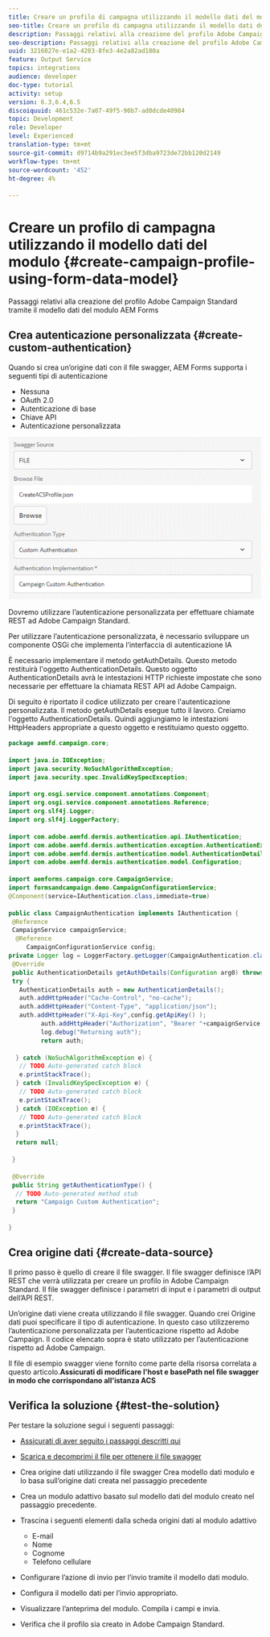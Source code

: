 ```yaml
---
title: Creare un profilo di campagna utilizzando il modello dati del modulo
seo-title: Creare un profilo di campagna utilizzando il modello dati del modulo
description: Passaggi relativi alla creazione del profilo Adobe Campaign Standard tramite il modello dati del modulo AEM Forms
seo-description: Passaggi relativi alla creazione del profilo Adobe Campaign Standard tramite il modello dati del modulo AEM Forms
uuid: 3216827e-e1a2-4203-8fe3-4e2a82ad180a
feature: Output Service
topics: integrations
audience: developer
doc-type: tutorial
activity: setup
version: 6.3,6.4,6.5
discoiquuid: 461c532e-7a07-49f5-90b7-ad0dcde40984
topic: Development
role: Developer
level: Experienced
translation-type: tm+mt
source-git-commit: d9714b9a291ec3ee5f3dba9723de72bb120d2149
workflow-type: tm+mt
source-wordcount: '452'
ht-degree: 4%

---
```



# Creare un profilo di campagna utilizzando il modello dati del modulo {#create-campaign-profile-using-form-data-model}

Passaggi relativi alla creazione del profilo Adobe Campaign Standard tramite il modello dati del modulo AEM Forms

## Crea autenticazione personalizzata {#create-custom-authentication}

Quando si crea un’origine dati con il file swagger, AEM Forms supporta i seguenti tipi di autenticazione

* Nessuna
* OAuth 2.0
* Autenticazione di base
* Chiave API
* Autenticazione personalizzata

![campagna elettorale](assets/campaignfdm.gif)

Dovremo utilizzare l’autenticazione personalizzata per effettuare chiamate REST ad Adobe Campaign Standard.

Per utilizzare l’autenticazione personalizzata, è necessario sviluppare un componente OSGi che implementa l’interfaccia di autenticazione IA

È necessario implementare il metodo getAuthDetails. Questo metodo restituirà l&#39;oggetto AuthenticationDetails. Questo oggetto AuthenticationDetails avrà le intestazioni HTTP richieste impostate che sono necessarie per effettuare la chiamata REST API ad Adobe Campaign.

Di seguito è riportato il codice utilizzato per creare l&#39;autenticazione personalizzata. Il metodo getAuthDetails esegue tutto il lavoro. Creiamo l&#39;oggetto AuthenticationDetails. Quindi aggiungiamo le intestazioni HttpHeaders appropriate a questo oggetto e restituiamo questo oggetto.

```java
package aemfd.campaign.core;

import java.io.IOException;
import java.security.NoSuchAlgorithmException;
import java.security.spec.InvalidKeySpecException;

import org.osgi.service.component.annotations.Component;
import org.osgi.service.component.annotations.Reference;
import org.slf4j.Logger;
import org.slf4j.LoggerFactory;

import com.adobe.aemfd.dermis.authentication.api.IAuthentication;
import com.adobe.aemfd.dermis.authentication.exception.AuthenticationException;
import com.adobe.aemfd.dermis.authentication.model.AuthenticationDetails;
import com.adobe.aemfd.dermis.authentication.model.Configuration;

import aemforms.campaign.core.CampaignService;
import formsandcampaign.demo.CampaignConfigurationService;
@Component(service=IAuthentication.class,immediate=true)

public class CampaignAuthentication implements IAuthentication {
 @Reference
 CampaignService campaignService;
  @Reference
     CampaignConfigurationService config;
private Logger log = LoggerFactory.getLogger(CampaignAuthentication.class);
 @Override
 public AuthenticationDetails getAuthDetails(Configuration arg0) throws AuthenticationException {
 try {
   AuthenticationDetails auth = new AuthenticationDetails();
   auth.addHttpHeader("Cache-Control", "no-cache");
   auth.addHttpHeader("Content-Type", "application/json");
   auth.addHttpHeader("X-Api-Key",config.getApiKey() );
         auth.addHttpHeader("Authorization", "Bearer "+campaignService.getAccessToken());
         log.debug("Returning auth");
         return auth;
   
  } catch (NoSuchAlgorithmException e) {
   // TODO Auto-generated catch block
   e.printStackTrace();
  } catch (InvalidKeySpecException e) {
   // TODO Auto-generated catch block
   e.printStackTrace();
  } catch (IOException e) {
   // TODO Auto-generated catch block
   e.printStackTrace();
  }
  return null;
  
 }

 @Override
 public String getAuthenticationType() {
  // TODO Auto-generated method stub
  return "Campaign Custom Authentication";
 }

}
```

## Crea origine dati {#create-data-source}

Il primo passo è quello di creare il file swagger. Il file swagger definisce l’API REST che verrà utilizzata per creare un profilo in Adobe Campaign Standard. Il file swagger definisce i parametri di input e i parametri di output dell’API REST.

Un’origine dati viene creata utilizzando il file swagger. Quando crei Origine dati puoi specificare il tipo di autenticazione. In questo caso utilizzeremo l’autenticazione personalizzata per l’autenticazione rispetto ad Adobe Campaign. Il codice elencato sopra è stato utilizzato per l’autenticazione rispetto ad Adobe Campaign.

Il file di esempio swagger viene fornito come parte della risorsa correlata a questo articolo.**Assicurati di modificare l&#39;host e basePath nel file swagger in modo che corrispondano all&#39;istanza ACS**

## Verifica la soluzione {#test-the-solution}

Per testare la soluzione segui i seguenti passaggi:
* [Assicurati di aver seguito i passaggi descritti qui](aem-forms-with-campaign-standard-getting-started-tutorial.md)
* [Scarica e decomprimi il file per ottenere il file swagger](assets/create-acs-profile-swagger-file.zip)
* Crea origine dati utilizzando il file swagger
Crea modello dati modulo e lo basa sull’origine dati creata nel passaggio precedente
* Crea un modulo adattivo basato sul modello dati del modulo creato nel passaggio precedente.
* Trascina i seguenti elementi dalla scheda origini dati al modulo adattivo

   * E-mail
   * Nome
   * Cognome
   * Telefono cellulare

* Configurare l’azione di invio per l’invio tramite il modello dati modulo.
* Configura il modello dati per l’invio appropriato.
* Visualizzare l’anteprima del modulo. Compila i campi e invia.
* Verifica che il profilo sia creato in Adobe Campaign Standard.
